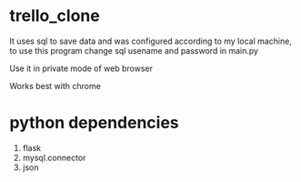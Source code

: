 # trello_clone

It uses sql to save data and was configured according to my local machine, to use this program change sql usename and password in main.py

Use it in private mode of web browser

Works best with chrome

# python dependencies
1. flask
2. mysql.connector
3. json

